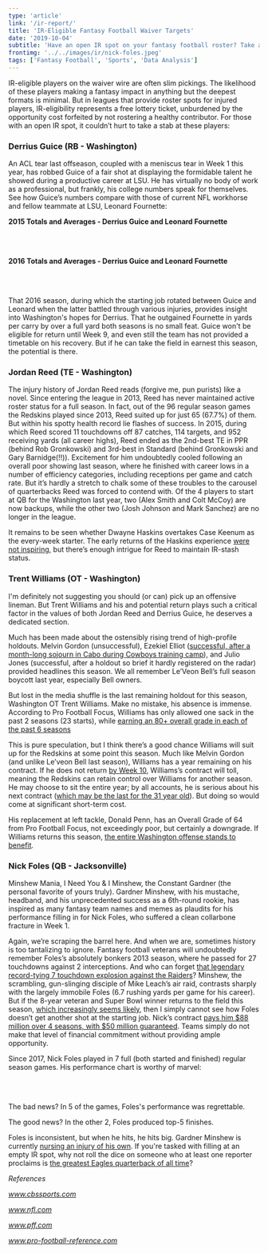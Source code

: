 ```yaml
---
type: 'article'
link: '/ir-report/'
title: 'IR-Eligible Fantasy Football Waiver Targets'
date: '2019-10-04'
subtitle: 'Have an open IR spot on your fantasy football roster? Take a look at these available targets...'
frontimg: '../../images/ir/nick-foles.jpeg'
tags: ['Fantasy Football', 'Sports', 'Data Analysis']
---
```


IR-eligible players on the waiver wire are often slim pickings. The likelihood of these players making a fantasy impact in anything but the deepest formats is minimal. But in leagues that provide roster spots for injured players, IR-eligibility represents a free lottery ticket, unburdened by the opportunity cost forfeited by not rostering a healthy contributor. For those with an open IR spot, it couldn’t hurt to take a stab at these players:

### Derrius Guice (RB - Washington)
An ACL tear last offseason, coupled with a meniscus tear in Week 1 this year, has robbed Guice of a fair shot at displaying the formidable talent he showed during a productive career at LSU. He has virtually no body of work as a professional, but frankly, his college numbers speak for themselves. See how Guice’s numbers compare with those of current NFL workhorse and fellow teammate at LSU, Leonard Fournette:

**2015 Totals and Averages - Derrius Guice and Leonard Fournette**

<guice-first></guice-first>

<br></br>

**2016 Totals and Averages - Derrius Guice and Leonard Fournette**

<guice-sec></guice-sec>

<br></br>

That 2016 season, during which the starting job rotated between Guice and Leonard when the latter battled through various injuries, provides insight into Washington's hopes for Derrius. That he outgained Fournette in yards per carry by over a full yard both seasons is no small feat. Guice won't be eligible for return until Week 9, and even still the team has not provided a timetable on his recovery. But if he can take the field in earnest this season, the potential is there.

### Jordan Reed (TE - Washington)

The injury history of Jordan Reed reads (forgive me, pun purists) like a novel. Since entering the league in 2013, Reed has never maintained active roster status for a full season. In fact, out of the 96 regular season games the Redskins played since 2013, Reed suited up for just 65 (67.7%) of them. But within his spotty health record lie flashes of success. In 2015, during which Reed scored 11 touchdowns off 87 catches, 114 targets, and 952 receiving yards (all career highs), Reed ended as the 2nd-best TE in PPR (behind Rob Gronkowski) and 3rd-best in Standard (behind Gronkowski and Gary Barnidge(!!)). Excitement for him undoubtedly cooled following an overall poor showing last season, where he finished with career lows in a number of efficiency categories, including receptions per game and catch rate. But it’s hardly a stretch to chalk some of these troubles to the carousel of quarterbacks Reed was forced to contend with. Of the 4 players to start at QB for the Washington last year, two (Alex Smith and Colt McCoy) are now backups, while the other two (Josh Johnson and Mark Sanchez) are no longer in the league.

It remains to be seen whether Dwayne Haskins overtakes Case Keenum as the every-week starter. The early returns of the Haskins experience [were not inspiring](https://www.cbssports.com/nfl/news/redskins-at-giants-final-score-daniel-jones-outlasts-dwayne-haskins-as-giants-defense-comes-alive/), but there’s enough intrigue for Reed to maintain IR-stash status.

### Trent Williams (OT - Washington)

I'm definitely not suggesting you should (or can) pick up an offensive lineman. But Trent Williams and his and potential return plays such a critical factor in the values of both Jordan Reed and Derrius Guice, he deserves a dedicated section.

Much has been made about the ostensibly rising trend of high-profile holdouts. Melvin Gordon (unsuccessful), Ezekiel Elliot ([successful, after a month-long sojourn in Cabo during Cowboys training camp](https://www.usatoday.com/story/sports/nfl/cowboys/2019/08/23/dallas-cowboys-ezekiel-elliott-cabo-holdout-contract/2097188001/)), and Julio Jones (successful, after a holdout so brief it hardly registered on the radar) provided headlines this season. We all remember Le’Veon Bell’s full season boycott last year, especially Bell owners.

But lost in the media shuffle is the last remaining holdout for this season, Washington OT Trent Williams. Make no mistake, his absence is immense. According to Pro Football Focus, Williams has only allowed one sack in the past 2 seasons (23 starts), while [earning an 80+ overall grade in each of the past 6 seasons](https://www.pff.com/news/pro-nfl-offensive-line-rankings-all-32-teams-units-entering-2019?utm_source=PFF+Newsletter&utm_campaign=3609a90333-EMAIL_CAMPAIGN_2019_06_28_02_31_COPY_01&utm_medium=email&utm_term=0_ae3f4210bf-3609a90333-191487901)

This is pure speculation, but I think there’s a good chance Williams will suit up for the Redskins at some point this season. Much like Melvin Gordon (and unlike Le’veon Bell last season), Williams has a year remaining on his contract. If he does not return [by Week 10](https://www.cbssports.com/g00/nfl/news/melvin-gordon-ezekiel-elliott-holdouts-two-interesting-twists-to-rbs-refusing-to-report-to-teams/?i10c.ua=1&i10c.encReferrer=aHR0cHM6Ly93d3cuZ29vZ2xlLmNvbS8%3d&i10c.dv=22), Williams’s contract will toll, meaning the Redskins can retain control over Williams for another season. He may choose to sit the entire year; by all accounts, he is serious about his next contract ([which may be the last for the 31 year old](https://www.cbssports.com/nfl/news/agents-take-a-first-hand-look-at-redskins-gm-bruce-allen-handling-a-holdout-as-trent-williams-continues-to-sit/)). But doing so would come at significant short-term cost.

His replacement at left tackle, Donald Penn, has an Overall Grade of 64 from Pro Football Focus, not exceedingly poor, but certainly a downgrade. If Williams returns this season, [the entire Washington offense stands to benefit](https://www.pff.com/news/pro-the-redskins-would-be-wise-to-come-to-terms-with-lt-trent-williams).

### Nick Foles (QB - Jacksonville)

Minshew Mania, I Need You & I Minshew, the Constant Gardner (the personal favorite of yours truly). Gardner Minshew, with his mustache, headband, and his unprecedented success as a 6th-round rookie, has inspired as many fantasy team names and memes as plaudits for his performance filling in for Nick Foles, who suffered a clean collarbone fracture in Week 1.

Again, we’re scraping the barrel here. And when we are, sometimes history is too tantalizing to ignore. Fantasy football veterans will undoubtedly remember Foles’s absolutely bonkers 2013 season, where he passed for 27 touchdowns against 2 interceptions. And who can forget [that legendary record-tying 7 touchdown explosion against the Raiders](https://www.espn.com/nfl/story/_/id/9922785/nick-foles-philadelphia-eagles-record-day-oakland-raiders)? Minshew, the scrambling, gun-slinging disciple of Mike Leach’s air raid, contrasts sharply with the largely immobile Foles (6.7 rushing yards per game for his career). But if the 8-year veteran and Super Bowl winner returns to the field this season, [which increasingly seems likely](https://www.thebiglead.com/posts/jaguars-qb-controversy-gardner-minshew-nick-foles-01dp6h6b6y36), then I simply cannot see how Foles doesn’t get another shot at the starting job. Nick’s contract [pays him $88 million over 4 seasons, with $50 million guaranteed](https://www.si.com/nfl/2019/03/11/nick-foles-jaguars-contract-four-years-88-million-blake-bortles-nfl-free-agency#targetText=Quarterback%20Nick%20Foles%20has%20agreed,becomes%20official%2C%20according%20to%20Rapoport.). Teams simply do not make that level of financial commitment without providing ample opportunity.

Since 2017, Nick Foles played in 7 full (both started and finished) regular season games. His performance chart is worthy of marvel:

<foles-chart></foles-chart>

<br></br>

The bad news? In 5 of the games, Foles's performance was regrettable.

The good news? In the other 2, Foles produced top-5 finishes.

Foles is inconsistent, but when he hits, he hits big. Gardner Minshew is currently [nursing an injury of his own](https://jaguarswire.usatoday.com/2019/10/03/week-5-injury-report-3-jaguars-sit-out-thursday-including-jalen-ramsey/). If you're tasked with filling at an empty IR spot, why not roll the dice on someone who at least one reporter proclaims is [the greatest Eagles quarterback of all time](https://www.nbcsports.com/philadelphia/eagles/greatest-eagles-qb-ever-theres-only-one-answer-and-its-nick-foles)?

*References*

*www.cbssports.com*

*www.nfl.com*

*www.pff.com*

*www.pro-football-reference.com*
